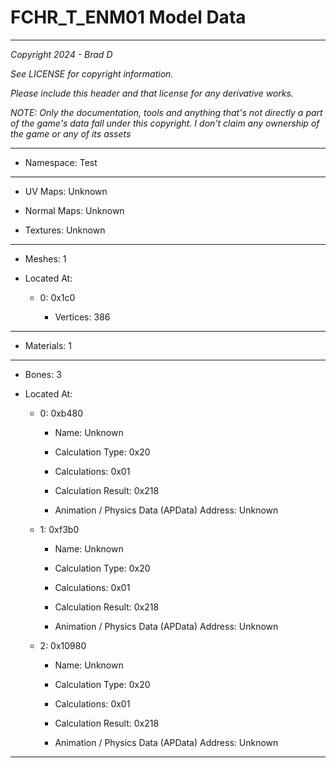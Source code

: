 # FCHR_T_ENM01 Model Data

---

*Copyright 2024 - Brad D*

*See LICENSE for copyright information.*

*Please include this header and that license for any derivative works.*

*NOTE: Only the documentation, tools and anything that's not directly a part of the game's data fall under this copyright. I don't claim any ownership of the game or any of its assets*

---

* Namespace: Test

---

* UV Maps: Unknown

* Normal Maps: Unknown

* Textures: Unknown

---

* Meshes: 1

* Located At:

  * 0: 0x1c0

    * Vertices: 386

---

* Materials: 1

---

* Bones: 3

* Located At:

  * 0: 0xb480

    * Name: Unknown

    * Calculation Type: 0x20

    * Calculations: 0x01

    * Calculation Result: 0x218

    * Animation / Physics Data (APData) Address: Unknown

  * 1: 0xf3b0

    * Name: Unknown

    * Calculation Type: 0x20

    * Calculations: 0x01

    * Calculation Result: 0x218

    * Animation / Physics Data (APData) Address: Unknown

  * 2: 0x10980

    * Name: Unknown

    * Calculation Type: 0x20

    * Calculations: 0x01

    * Calculation Result: 0x218

    * Animation / Physics Data (APData) Address: Unknown

---

